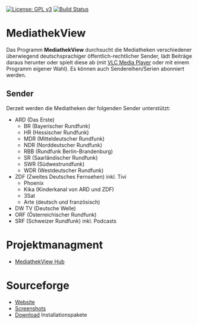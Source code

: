 
[![License: GPL v3](https://img.shields.io/badge/License-GPL%20v3-blue.svg)](http://www.gnu.org/licenses/gpl-3.0)
[![Build Status](https://travis-ci.org/mediathekview/MediathekView.svg?branch=master)](https://travis-ci.org/mediathekview/MediathekView)

# MediathekView
Das Programm **MediathekView** durchsucht die Mediatheken verschiedener überwiegend deutschsprachiger öffentlich-rechtlicher Sender, lädt Beiträge daraus herunter oder spielt diese ab (mit [VLC Media Player](https://videolan.org/vlc/) oder mit einem Programm eigener Wahl). Es können auch Sendereihen/Serien abonniert werden.

## Sender
Derzeit werden die Mediatheken der folgenden Sender unterstützt:

- ARD (Das Erste)
   - BR (Bayerischer Rundfunk)
   - HR (Hessischer Rundfunk)
   - MDR (Mitteldeutscher Rundfunk)
   - NDR (Norddeutscher Rundfunk)
   - RBB (Rundfunk Berlin-Brandenburg)
   - SR (Saarländischer Rundfunk)
   - SWR (Südwestrundfunk)
   - WDR (Westdeutscher Rundfunk)
- ZDF (Zweites Deutsches Fernsehen) inkl. Tivi
   - Phoenix
   - Kika (Kinderkanal von ARD und ZDF)
   - 3Sat
   - Arte (deutsch und französisch)
- DW TV (Deutsche Welle)
- ORF (Österreichischer Rundfunk)
- SRF (Schweizer Rundfunk) inkl. Podcasts

# Projektmanagment
- [MediathekView Hub](https://hub.mediathekview.de)

# Sourceforge

- [Website](http://zdfmediathk.sourceforge.net)
- [Screenshots](http://zdfmediathk.sourceforge.net/screenshots.html)
- [Download](https://sourceforge.net/projects/zdfmediathk/files/) Installationspakete
